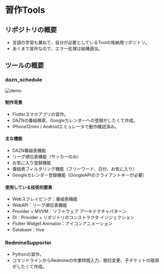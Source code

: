 # 習作Tools

## リポジトリの概要

* 言語の学習も兼ねて、自分が必要としているToolの格納用リポジトリ。
* あくまで習作なので、エラー処理は結構適当。

## ツールの概要

### dazn_schedule

![demo](https://user-images.githubusercontent.com/77208334/105632645-9ce10f80-5e97-11eb-8dd7-a63898509ac6.gif)

#### 制作背景
* Flutterスマホアプリの習作。
* DAZNの番組検索、Googleカレンダーへの登録がしたくて作成。
* iPhone12mini / Androidエミュレータで動作確認済み。

#### 主な機能
* DAZN番組表機能
* リーグ順位表機能（サッカーのみ）
* お気に入り登録機能
* 番組表フィルタリング機能（フリーワード、日付、お気に入り）
* Googleカレンダー登録機能（GoogleAPIのクライアントキーが必要）

#### 使用している技術的要素
* Webスクレイピング：番組表機能
* WebAPI：リーグ順位表機能
* Provider + MVVM：ソフトウェア アーキテクチャパターン
* DI：Provider + リポジトリのコンストラクタ インジェクション
* Flutter Widget Animaion：アイコンアニメーション
* Database：hive

### RedmineSupporter

* Pythonの習作。
* コマンドラインからRedmineの作業時間入力、期日変更、子チケットの取得がしたくて作成。
